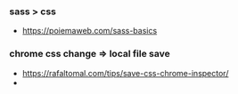 ### sass > css

- https://poiemaweb.com/sass-basics

  

### chrome css change => local file save

- https://rafaltomal.com/tips/save-css-chrome-inspector/
- 

